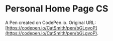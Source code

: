 # Personal Home Page  CS

A Pen created on CodePen.io. Original URL: [https://codepen.io/CatSmith/pen/bGLgvoP](https://codepen.io/CatSmith/pen/bGLgvoP).

